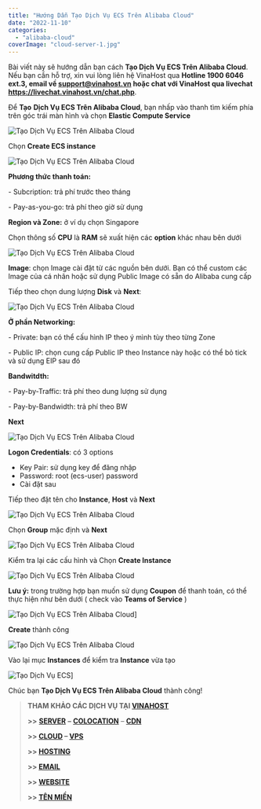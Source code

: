 ```yaml
---
title: "Hướng Dẫn Tạo Dịch Vụ ECS Trên Alibaba Cloud"
date: "2022-11-10"
categories: 
  - "alibaba-cloud"
coverImage: "cloud-server-1.jpg"
---
```


Bài viết này sẽ hướng dẫn bạn cách **Tạo Dịch Vụ ECS Trên Alibaba Cloud**. Nếu bạn cần hỗ trợ, xin vui lòng liên hệ VinaHost qua **Hotline 1900 6046 ext.3, email về support@vinahost.vn hoặc chat với VinaHost qua livechat https://livechat.vinahost.vn/chat.php**.

Để **Tạo** **Dịch Vụ ECS Trên Alibaba Cloud**, bạn nhấp vào thanh tìm kiếm phía trên góc trái màn hình và chọn **Elastic Compute Service**

![Tạo Dịch Vụ ECS Trên Alibaba Cloud](images/tao-dich-vu-ecs-1.png)

Chọn **Create ECS instance**

![Tạo Dịch Vụ ECS Trên Alibaba Cloud](images/tao-dich-vu-ecs-2.png)

**Phương thức thanh toán:**

\- Subcription: trả phí trước theo tháng

\- Pay-as-you-go: trả phí theo giờ sử dụng

**Region và Zone:** ở ví dụ chọn Singapore

Chọn thông số **CPU** là **RAM** sẽ xuất hiện các **option** khác nhau bên dưới

![Tạo Dịch Vụ ECS Trên Alibaba Cloud](images/tao-dich-vu-ecs-3.png)

**Image**: chọn Image cài đặt từ các nguồn bên dưới. Bạn có thể custom các Image của cá nhân hoặc sử dụng Public Image có sẵn do Alibaba cung cấp

Tiếp theo chọn dung lượng **Disk** và **Next**:

![Tạo Dịch Vụ ECS Trên Alibaba Cloud](images/tao-dich-vu-ecs-4.png)

**Ở phần Networking:**

\- Private: bạn có thể cấu hình IP theo ý mình tùy theo từng Zone

\- Public IP: chọn cung cấp Public IP theo Instance này hoặc có thể bỏ tick và sử dụng EIP sau đó

**Bandwitdth:**

\- Pay-by-Traffic: trả phí theo dung lượng sử dụng

\- Pay-by-Bandwidth: trả phí theo BW

**Next**

![Tạo Dịch Vụ ECS Trên Alibaba Cloud](images/tao-dich-vu-ecs-5.png)

**Logon Credentials**: có 3 options

- Key Pair: sử dụng key để đăng nhập
- Password: root (ecs-user) password
- Cài đặt sau

Tiếp theo đặt tên cho **Instance**, **Host** và **Next**

![Tạo Dịch Vụ ECS Trên Alibaba Cloud](images/tao-dich-vu-ecs-6.png)

Chọn **Group** mặc định và **Next**

![Tạo Dịch Vụ ECS Trên Alibaba Cloud](images/tao-dich-vu-ecs-7.png)

Kiểm tra lại các cấu hình và Chọn **Create Instance**

![Tạo Dịch Vụ ECS Trên Alibaba Cloud](images/tao-dich-vu-ecs-8.png)

**Lưu ý:** trong trường hợp bạn muốn sử dụng **Coupon** để thanh toán, có thể thực hiện như bên dưới ( check vào **Teams of Service** )

![Tạo Dịch Vụ ECS Trên Alibaba Cloud](images/alibabacloud-coupon.png)]

**Create** thành công

![Tạo Dịch Vụ ECS Trên Alibaba Cloud](images/tao-dich-vu-ecs-9.png)

Vào lại mục **Instances** để kiểm tra **Instance** vừa tạo

![Tạo Dịch Vụ ECS](images/tao-dich-vu-ecs-10.png)]

Chúc bạn **Tạo Dịch Vụ ECS Trên Alibaba Cloud** thành công!

> **THAM KHẢO CÁC DỊCH VỤ TẠI [VINAHOST](https://kb.vinahost.vn/)**
> 
> **\>>** [**SERVER**](https://vinahost.vn/thue-may-chu-rieng/) **–** [**COLOCATION**](https://vinahost.vn/colocation.html) – [**CDN**](https://vinahost.vn/dich-vu-cdn-chuyen-nghiep)
> 
> **\>> [CLOUD](https://vinahost.vn/cloud-server-gia-re/) – [VPS](https://vinahost.vn/vps-ssd-chuyen-nghiep/)**
> 
> **\>> [HOSTING](https://vinahost.vn/wordpress-hosting)**
> 
> **\>> [EMAIL](https://vinahost.vn/email-hosting)**
> 
> **\>> [WEBSITE](http://vinawebsite.vn/)**
> 
> **\>> [TÊN MIỀN](https://vinahost.vn/ten-mien-gia-re/)**
